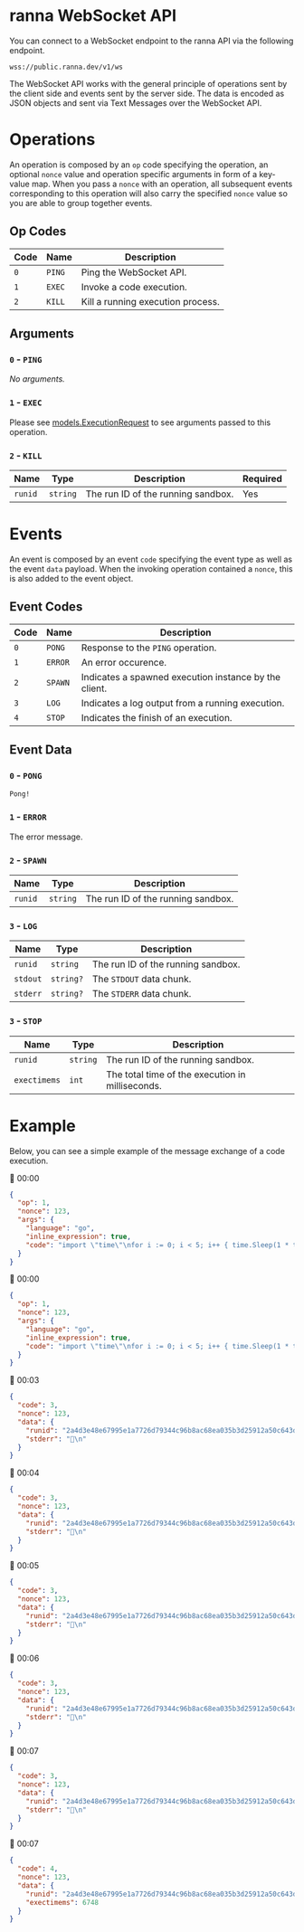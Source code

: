 # ranna WebSocket API

You can connect to a WebSocket endpoint to the ranna API via the following endpoint.

```
wss://public.ranna.dev/v1/ws
```

The WebSocket API works with the general principle of operations sent by the client side and events sent by the server side. The data is encoded as JSON objects and sent via Text Messages over the WebSocket API.

# Operations

An operation is composed by an `op` code specifying the operation, an optional `nonce` value and operation specific arguments in form of a key-value map. When you pass a `nonce` with an operation, all subsequent events corresponding to this operation will also carry the specified `nonce` value so you are able to group together events.

## Op Codes

| Code | Name   | Description                       |
| ---- | ------ | --------------------------------- |
| `0`  | `PING` | Ping the WebSocket API.           |
| `1`  | `EXEC` | Invoke a code execution.          |
| `2`  | `KILL` | Kill a running execution process. |

## Arguments

### `0` - `PING`

_No arguments._

### `1` - `EXEC`

Please see [models.ExecutionRequest](https://github.com/ranna-go/ranna/blob/master/docs/api/restapi.md#modelsexecutionrequest) to see arguments passed to this operation.

### `2` - `KILL`

| Name    | Type     | Description                        | Required |
| ------- | -------- | ---------------------------------- | -------- |
| `runid` | `string` | The run ID of the running sandbox. | Yes      |

# Events

An event is composed by an event `code` specifying the event type as well as the event `data` payload. When the invoking operation contained a `nonce`, this is also added to the event object.

## Event Codes

| Code | Name    | Description                                           |
| ---- | ------- | ----------------------------------------------------- |
| `0`  | `PONG`  | Response to the `PING` operation.                     |
| `1`  | `ERROR` | An error occurence.                                   |
| `2`  | `SPAWN` | Indicates a spawned execution instance by the client. |
| `3`  | `LOG`   | Indicates a log output from a running execution.      |
| `4`  | `STOP`  | Indicates the finish of an execution.                 |

## Event Data

### `0` - `PONG`

`Pong!`

### `1` - `ERROR`

The error message.

### `2` - `SPAWN`

| Name    | Type     | Description                        |
| ------- | -------- | ---------------------------------- |
| `runid` | `string` | The run ID of the running sandbox. |

### `3` - `LOG`

| Name     | Type      | Description                        |
| -------- | --------- | ---------------------------------- |
| `runid`  | `string`  | The run ID of the running sandbox. |
| `stdout` | `string?` | The `STDOUT` data chunk.           |
| `stderr` | `string?` | The `STDERR` data chunk.           |

### `3` - `STOP`

| Name         | Type     | Description                                      |
| ------------ | -------- | ------------------------------------------------ |
| `runid`      | `string` | The run ID of the running sandbox.               |
| `exectimems` | `int`    | The total time of the execution in milliseconds. |

# Example

Below, you can see a simple example of the message exchange of a code execution.

🔼 00:00

```json
{
  "op": 1,
  "nonce": 123,
  "args": {
    "language": "go",
    "inline_expression": true,
    "code": "import \"time\"\nfor i := 0; i < 5; i++ { time.Sleep(1 * time.Second); println(\"👋\") }"
  }
}
```

🔽 00:00

```json
{
  "op": 1,
  "nonce": 123,
  "args": {
    "language": "go",
    "inline_expression": true,
    "code": "import \"time\"\nfor i := 0; i < 5; i++ { time.Sleep(1 * time.Second); println(\"👋\") }"
  }
}
```

🔽 00:03

```json
{
  "code": 3,
  "nonce": 123,
  "data": {
    "runid": "2a4d3e48e67995e1a7726d79344c96b8ac68ea035b3d25912a50c643da64d4dc",
    "stderr": "👋\n"
  }
}
```

🔽 00:04

```json
{
  "code": 3,
  "nonce": 123,
  "data": {
    "runid": "2a4d3e48e67995e1a7726d79344c96b8ac68ea035b3d25912a50c643da64d4dc",
    "stderr": "👋\n"
  }
}
```

🔽 00:05

```json
{
  "code": 3,
  "nonce": 123,
  "data": {
    "runid": "2a4d3e48e67995e1a7726d79344c96b8ac68ea035b3d25912a50c643da64d4dc",
    "stderr": "👋\n"
  }
}
```

🔽 00:06

```json
{
  "code": 3,
  "nonce": 123,
  "data": {
    "runid": "2a4d3e48e67995e1a7726d79344c96b8ac68ea035b3d25912a50c643da64d4dc",
    "stderr": "👋\n"
  }
}
```

🔽 00:07

```json
{
  "code": 3,
  "nonce": 123,
  "data": {
    "runid": "2a4d3e48e67995e1a7726d79344c96b8ac68ea035b3d25912a50c643da64d4dc",
    "stderr": "👋\n"
  }
}
```

🔽 00:07

```json
{
  "code": 4,
  "nonce": 123,
  "data": {
    "runid": "2a4d3e48e67995e1a7726d79344c96b8ac68ea035b3d25912a50c643da64d4dc",
    "exectimems": 6748
  }
}
```
